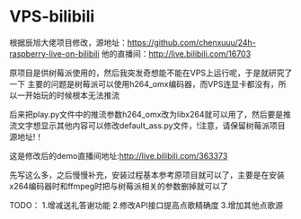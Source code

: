 # VPS-bilibili
根据辰旭大佬项目修改，源地址：https://github.com/chenxuuu/24h-raspberry-live-on-bilibili 他的直播间：http://live.bilibili.com/16703



原项目是供树莓派使用的，然后我突发奇想能不能在VPS上运行呢，于是就研究了一下
主要的问题是树莓派可以使用h264_omx编码器，而VPS连显卡都没有，所以一开始玩的时候根本无法推流



后来把play.py文件中的推流参数h264_omx改为libx264就可以用了，然后要是推流文字想显示其他内容可以修改default_ass.py文件，!注意，请保留树莓派项目源地址!！

这是修改后的demo直播间地址:http://live.bilibili.com/363373


先写这么多，之后慢慢补充，安装过程基本参考原项目就可以了，主要是在安装x264编码器时和ffmpeg时把与树莓派相关的参数删掉就可以了


TODO：
1.增减送礼答谢功能
2.修改API接口提高点歌精确度
3.增加其他点歌源
